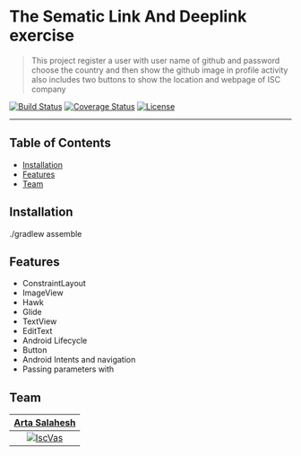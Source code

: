 # The Sematic Link And Deeplink exercise

> This project register a user with user name of github and password choose the country and then show the github image in profile activity also includes two buttons to show the location and webpage of ISC company

[![Build Status](http://img.shields.io/travis/badges/badgerbadgerbadger.svg?style=flat-square)](https://travis-ci.org/badges/badgerbadgerbadger) [![Coverage Status](http://img.shields.io/coveralls/badges/badgerbadgerbadger.svg?style=flat-square)](https://coveralls.io/r/badges/badgerbadgerbadger) [![License](http://img.shields.io/:license-mit-blue.svg?style=flat-square)](http://badges.mit-license.org)

---

## Table of Contents


  - [Installation](#installation)
  - [Features](#features)
  - [Team](#team)

## Installation

./gradlew assemble

## Features

- ConstraintLayout
- ImageView
- Hawk
- Glide
- TextView
- EditText
- Android Lifecycle
- Button
- Android Intents and navigation
- Passing parameters with

## Team


| <a href="" target="_blank">**Arta Salahesh**</a> |
|:---:|
| [![IscVas](https://octodex.github.com/images/Terracottocat_Single.png)]() |
